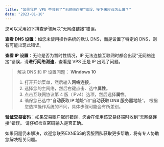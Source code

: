 ```yaml
---
title: "如果我在 VPS 中收到了“无网络连接”错误，接下来应该怎么做？"
date: "2023-01-10"
---
```


您可以采用如下排查步骤解决“无网络链接”错误。

**查看 DNS 设置**：如您未使用操作系统的默认 DNS，而是设置了特定的 DNS，则有可能出现此错误。

**查看 IP 设置**：无论是否为暂时性情况，IP 无法连接互联网时都会出现“无网络连接”错误，请**进行网络测速**，查看是 VPS 还是 IP 出现了问题。

> 解决 DNS 和 IP 设置问题：
> **Windows 10**
> 1. 打开开始菜单，然后输入**网络连接**。
> 2. 选择您的主网络，然后右键点击、选中**属性**。
> 3. 点击互联网协议第 4 版（IPv4）选项，然后选择**属性**。
> 4. 确保您已选中“**自动获取 IP 地址**”和“**自动获取 DNS 服务器地址**”。
> 根据您选择操作系统的不同，具体步骤可能会有所差别。

**验证交易密码**：如果交易账户密码错误，您会在使用该交易终端时收到“无网络连接”错误。 请仔细检查密码输入是否正确。

如果问题仍未解决，欢迎您联系EXNESS的客服团队获取更多帮助，将有专人协助您解决相关问题。
